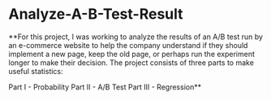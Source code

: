 # Analyze-A-B-Test-Result
**For this project, I was working to analyze the results of an A/B test run by an e-commerce website to help the company understand if they should implement a new page, keep the old page, or perhaps run the experiment longer to make their decision.
The project consists of three parts to make useful statistics:


Part I - Probability
Part II - A/B Test
Part III - Regression**
